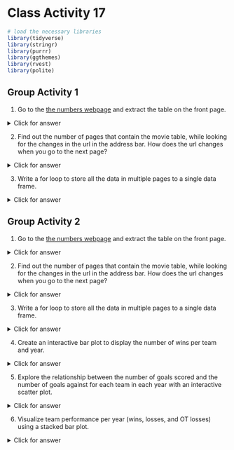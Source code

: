 # Class Activity 17


```r
# load the necessary libraries
library(tidyverse)
library(stringr)
library(purrr)
library(ggthemes)
library(rvest)
library(polite)
```



## Group Activity 1

1. Go to the [the numbers webpage](https://www.the-numbers.com/movie/budgets/all) and extract the table on the front page.


<details>
<summary class="answer">Click for answer</summary>




```r
session1 <- bow(url = "https://www.the-numbers.com/movie/budgets/all") %>% scrape() %>%
  html_nodes(css = "table") %>%
  html_table()

table_base <- session1 %>% .[[1]]
```

</details>



2. Find out the number of pages that contain the movie table, while looking for the changes in the url in the address bar. How does the url changes when you go to the next page?


<details>
<summary class="answer">Click for answer</summary>



*Answer:* The starting count of the movie gets concatenated to the url in increments of 100.


</details>


3. Write a for loop to store all the data in multiple pages to a single data frame.



<details>
<summary class="answer">Click for answer</summary>




```r
library(tidyverse)
library(rvest)

new_urls <- "https://www.the-numbers.com/movie/budgets/all/"

# Create an empty data frame
df1 <- list()

# Generate a vector of indices
index <- seq(1, 6301, 100)
```



```r
# Loop through indices, scrape data, and bind the resulting data frames
for (i in 1:length(index)) {
  url <- str_glue("{new_urls}{index[i]}")
  webpage <- read_html(url)
  table_new <- html_table(webpage)[[1]] %>%
    tibble::as_tibble(.name_repair = "unique") %>% 
    janitor::clean_names() %>% 
    mutate(x1 = as.character(x1))
  df1[[i]] <- table_new
}

df1_final <- do.call(rbind, df1)
df1_final1 <- reduce(df1, dplyr::bind_rows)
```



```r
# alternate using map/lapply
urls <- map(index, function(i) str_glue({new_urls}, {index[i]}))
urls <- map(index, ~str_glue({new_urls}, {.x}))


sessions <- map(urls, ~read_html(.x) %>% 
                  html_nodes("table") %>% 
                  html_table() %>% 
                  tibble::as_tibble(.name_repair = "unique") %>% 
                  janitor::clean_names())

movies_data <- do.call(rbind, lapply(1:length(urls), function(i) sessions[[i]][[1]]))
glimpse(movies_data)
```

```
Rows: 6,389
Columns: 6
$ ``               <chr> "1", "2", "3", "4", "5", "6", "7"…
$ ReleaseDate      <chr> "Dec 9, 2022", "Apr 23, 2019", "M…
$ Movie            <chr> "Avatar: The Way of Water", "Aven…
$ ProductionBudget <chr> "$460,000,000", "$400,000,000", "…
$ DomesticGross    <chr> "$684,012,847", "$858,373,000", "…
$ WorldwideGross   <chr> "$2,319,358,580", "$2,794,731,755…
```


</details>



## Group Activity 2

1. Go to the [the numbers webpage](https://www.scrapethissite.com/pages/forms/) and extract the table on the front page.


<details>
<summary class="answer">Click for answer</summary>




```r
session1 <- bow(url = "https://www.scrapethissite.com/pages/forms/") %>% scrape() %>%
  html_nodes(css = "table") %>%
  html_table()

table_base <- session1 %>% .[[1]]
```


</details>


2. Find out the number of pages that contain the movie table, while looking for the changes in the url in the address bar. How does the url changes when you go to the next page?



<details>
<summary class="answer">Click for answer</summary>



*Answer:* The url field has `?page_num=` added with the number of pages running from 1 to 24.

</details>



3. Write a for loop to store all the data in multiple pages to a single data frame.


<details>
<summary class="answer">Click for answer</summary>




```r
library(tidyverse)
library(rvest)

new_urls <- "http://scrapethissite.com/pages/forms/?page_num="

# Create an empty data frame
df2 <- list()

# Generate a vector of indices
index <- seq(1, 24)
```




```r
# Loop through indices, scrape data, and bind the resulting data frames
for (i in index) {
  url <- str_glue("{new_urls}{i}")
  webpage <- read_html(url)
  table_new <- html_table(webpage)[[1]] %>%
    tibble::as_tibble(.name_repair = "unique")
  df2[[i]] <- table_new
}

df2_final <- do.call(rbind, df2)
df2_final1 <- reduce(df2, dplyr::bind_rows)
```



```r
# alternate using map
urls <- map(index, function(i) str_glue({new_urls}, {i}))
urls <- map(index, ~str_glue({new_urls}, {.x}))


sessions <- map(urls, ~read_html(.x) %>% 
                  html_nodes("table") %>% 
                  html_table() %>% 
                  tibble::as_tibble(.name_repair = "unique") %>% 
                  janitor::clean_names())

sports_data <- do.call(rbind, lapply(1:length(urls), function(i) sessions[[i]][[1]]))
sports_data1 <- map_df(1:length(urls), ~sessions[[.x]][[1]])

glimpse(sports_data)
```

```
Rows: 582
Columns: 9
$ `Team Name`          <chr> "Boston Bruins", "Buffalo Sab…
$ Year                 <int> 1990, 1990, 1990, 1990, 1990,…
$ Wins                 <int> 44, 31, 46, 49, 34, 37, 31, 4…
$ Losses               <int> 24, 30, 26, 23, 38, 37, 38, 2…
$ `OT Losses`          <int> NA, NA, NA, NA, NA, NA, NA, N…
$ `Win %`              <dbl> 0.550, 0.388, 0.575, 0.613, 0…
$ `Goals For (GF)`     <int> 299, 292, 344, 284, 273, 272,…
$ `Goals Against (GA)` <int> 264, 278, 263, 211, 298, 272,…
$ `+ / -`              <int> 35, 14, 81, 73, -25, 0, -38, …
```

</details>



4. Create an interactive bar plot to display the number of wins per team and year.


<details>
<summary class="answer">Click for answer</summary>





```r
library(plotly)

bar_plot <- ggplot(sports_data, aes(x = Year, y = Wins, fill = `Team Name`)) +
  geom_bar(stat = "identity", position = "dodge") +
  labs(title = "Number of Wins per Team and Year") +
  theme(legend.position = "bottom")

plotly_bar <- ggplotly(bar_plot)
plotly_bar
```


</details>


5. Explore the relationship between the number of goals scored and the number of goals against for each team in each year with an interactive scatter plot.


<details>
<summary class="answer">Click for answer</summary>





```r
scatter_plot <- ggplot(sports_data, aes(x = `Goals For (GF)`, y = `Goals Against (GA)`, color = `Team Name`, text = paste("Team:", `Team Name`, "<br>Year:", Year))) +
  geom_point() +
  labs(title = "Goals Scored vs. Goals Against per Team and Year") +
  theme(legend.position = "bottom") +
  xlab("Goals Scored (GF)") +
  ylab("Goals Against (GA)") 
```



```r
plotly_scatter <- ggplotly(scatter_plot, tooltip = "text")
plotly_scatter
```

</details>



6. Visualize team performance per year (wins, losses, and OT losses) using a stacked bar plot.


<details>
<summary class="answer">Click for answer</summary>



```r
stacked_bar_plot <- ggplot(sports_data, aes(x = Year, fill = `Team Name`)) +
  geom_bar(aes(y = Wins), position = "stack", stat = "identity", width = 0.4, alpha = 0.8) +
  geom_bar(aes(y = Losses), position = "stack", stat = "identity", width = 0.4, alpha = 0.8) +
  geom_bar(aes(y = `OT Losses`), position = "stack", stat = "identity", width = 0.4, alpha = 0.8) +
  labs(title = "Team Performance per Year (Wins, Losses, and OT Losses)") +
  theme(legend.position = "bottom") +
  xlab("Year") +
  ylab("Number of Games")

plotly_stacked_bar <- ggplotly(stacked_bar_plot)
plotly_stacked_bar
```


</details>



